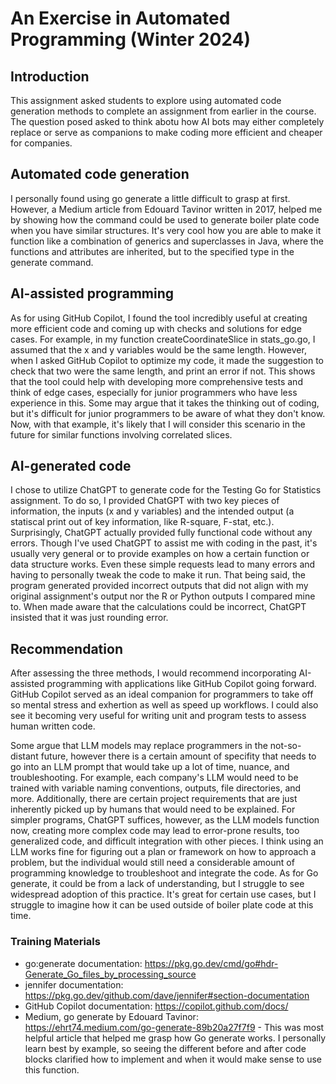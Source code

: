 # An Exercise in Automated Programming (Winter 2024)
## Introduction
This assignment asked students to explore using automated code generation methods to complete an assignment from earlier in the course. The question posed asked to think abotu how AI bots may either completely replace or serve as companions to make coding more efficient and cheaper for companies.
## Automated code generation
I personally found using go generate a little difficult to grasp at first. However, a Medium article from Edouard Tavinor written in 2017, helped me by showing how the command could be used to generate boiler plate code when you have similar structures. It's very cool how you are able to make it function like a combination of generics and superclasses in Java, where the functions and attributes are inherited, but to the specified type in the generate command.
## AI-assisted programming
As for using GitHub Copilot, I found the tool incredibly useful at creating more efficient code and coming up with checks and solutions for edge cases. For example, in my function createCoordinateSlice in stats_go.go, I assumed that the x and y variables would be the same length. However, when I asked GitHub Copilot to optimize my code, it made the suggestion to check that two were the same length, and print an error if not. This shows that the tool could help with developing more comprehensive tests and think of edge cases, especially for junior programmers who have less experience in this. Some may argue that it takes the thinking out of coding, but it's difficult for junior programmers to be aware of what they don't know. Now, with that example, it's likely that I will consider this scenario in the future for similar functions involving correlated slices.
## AI-generated code
I chose to utilize ChatGPT to generate code for the Testing Go for Statistics assignment. To do so, I provided ChatGPT with two key pieces of information, the inputs (x and y variables) and the intended output (a statiscal print out of key information, like R-square, F-stat, etc.). Surprisingly, ChatGPT actually provided fully functional code without any errors. Though I've used ChatGPT to assist me with coding in the past, it's usually very general or to provide examples on how a certain function or data structure works. Even these simple requests lead to many errors and having to personally tweak the code to make it run. That being said, the program generated provided incorrect outputs that did not align with my original assignment's output nor the R or Python outputs I compared mine to. When made aware that the calculations could be incorrect, ChatGPT insisted that it was just rounding error. 
## Recommendation
After assessing the three methods, I would recommend incorporating AI-assisted programming with applications like GitHub Copilot going forward. GitHub Copilot served as an ideal companion for programmers to take off so mental stress and exhertion as well as speed up workflows. I could also see it becoming very useful for writing unit and program tests to assess human written code.

Some argue that LLM models may replace programmers in the not-so-distant future, however there is a certain amount of specifity that needs to go into an LLM prompt that would take up a lot of time, nuance, and troubleshooting. For example, each company's LLM would need to be trained with variable naming conventions, outputs, file directories, and more. Additionally, there are certain project requirements that are just inherently picked up by humans that would need to be explained. For simpler programs, ChatGPT suffices, however, as the LLM models function now, creating more complex code may lead to error-prone results, too generalized code, and difficult integration with other pieces. I think using an LLM works fine for figuring out a plan or framework on how to approach a problem, but the individual would still need a considerable amount of programming knowledge to troubleshoot and integrate the code. As for Go generate, it could be from a lack of understanding, but I struggle to see widespread adoption of this practice. It's great for certain use cases, but I struggle to imagine how it can be used outside of boiler plate code at this time.
### Training Materials
- go:generate documentation: https://pkg.go.dev/cmd/go#hdr-Generate_Go_files_by_processing_source
- jennifer documentation: https://pkg.go.dev/github.com/dave/jennifer#section-documentation
- GitHub Copilot documentation: https://copilot.github.com/docs/
- Medium, go generate by Edouard Tavinor: https://ehrt74.medium.com/go-generate-89b20a27f7f9 - This was most helpful article that helped me grasp how Go generate works. I personally learn best by example, so seeing the different before and after code blocks clarified how to implement and when it would make sense to use this function.
